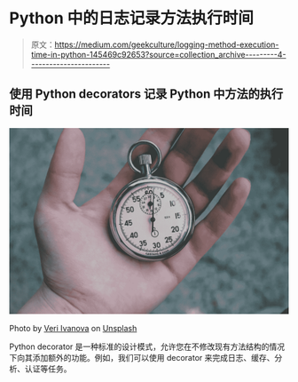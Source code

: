 # Python 中的日志记录方法执行时间

> 原文：<https://medium.com/geekculture/logging-method-execution-time-in-python-145469c92653?source=collection_archive---------4----------------------->

## 使用 Python decorators 记录 Python 中方法的执行时间

![](img/4132b5d58c264797a5364b842c0cf977.png)

Photo by [Veri Ivanova](https://unsplash.com/@veri_ivanova?utm_source=unsplash&utm_medium=referral&utm_content=creditCopyText) on [Unsplash](https://unsplash.com/s/photos/timer?utm_source=unsplash&utm_medium=referral&utm_content=creditCopyText)

Python decorator 是一种标准的设计模式，允许您在不修改现有方法结构的情况下向其添加额外的功能。例如，我们可以使用 decorator 来完成日志、缓存、分析、认证等任务。